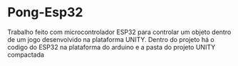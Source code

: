 # Pong-Esp32
 Trabalho feito com microcontrolador ESP32 para controlar um objeto dentro de um jogo desenvolvido na plataforma UNITY. Dentro do projeto há o codigo do ESP32 na plataforma do arduino e a pasta do projeto UNITY compactada
